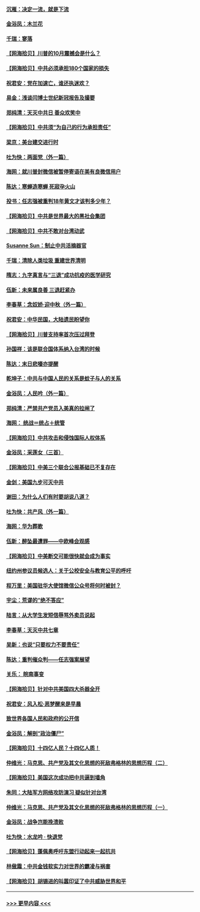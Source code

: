 #### [沉雁：决定一流，就是下流](../pages/nsc993/n12432128.md?t=09270702) 
#### [金浴凤：木兰花](../pages/nsc993/n12432124.md?t=09270702) 
#### [千瑞：寥落](../pages/nsc993/n12432071.md?t=09270702) 
#### [【网海拾贝】川普的10月震撼会是什么？](../pages/nsc993/n12431624.md?t=09270702) 
#### [【网海拾贝】中共必须承担180个国家的损失](../pages/nsc993/n12428893.md?t=09270702) 
#### [祝君安：党在加速亡，谁还执迷欢？](../pages/nsc993/n12428652.md?t=09270702) 
#### [易金：浅谈闫博士世纪新冠报告及撮要](../pages/nsc993/n12426822.md?t=09270702) 
#### [郑纯清：天灭中共日 善众欢笑中](../pages/nsc993/n12426784.md?t=09270702) 
#### [【网海拾贝】中共须“为自己的行为承担责任”](../pages/nsc993/n12426067.md?t=09270702) 
#### [梁京：美台建交进行时](../pages/nsc993/n12424066.md?t=09270702) 
#### [吐为快：两面党（外一篇）](../pages/nsc993/n12424043.md?t=09270702) 
#### [海网：就川普封微信被暂停寄语在美有良微信用户](../pages/nsc993/n12424021.md?t=09270702) 
#### [陈达：寒蝉造寒蝉 死寂孕火山](../pages/nsc993/n12423958.md?t=09270702) 
#### [投书：任志强被重判18年黄文才该判多少年？](../pages/nsc993/n12423672.md?t=09270702) 
#### [【网海拾贝】中共是世界最大的黑社会集团](../pages/nsc993/n12423543.md?t=09270702) 
#### [【网海拾贝】中共不敢对台湾动武](../pages/nsc993/n12421418.md?t=09270702) 
#### [Susanne Sun：制止中共活摘器官](../pages/nsc993/n12419654.md?t=09270702) 
#### [千瑞：清除人类垃圾 重建世界清明](../pages/nsc993/n12419414.md?t=09270702) 
#### [隋志：九字真言与“三退”成功抗疫的医学研究](../pages/nsc993/n12419248.md?t=09270702) 
#### [伍新：未来属良善 三退赶紧办](../pages/nsc993/n12418496.md?t=09270702) 
#### [李春草：念奴娇·迎中秋（外一篇）](../pages/nsc993/n12418465.md?t=09270702) 
#### [祝君安：中华民国，大陆遗民盼望你](../pages/nsc993/n12418089.md?t=09270702) 
#### [【网海拾贝】川普支持率首次压过拜登](../pages/nsc993/n12418050.md?t=09270702) 
#### [孙国祥：该是联合国体系纳入台湾的时候](../pages/nsc993/n12417369.md?t=09270702) 
#### [陈达：末日悲嚎亦提醒](../pages/nsc993/n12416736.md?t=09270702) 
#### [乾坤子：中共与中国人民的关系是蚊子与人的关系](../pages/nsc993/n12416632.md?t=09270702) 
#### [金浴凤：人民吟（外一篇）](../pages/nsc993/n12416567.md?t=09270702) 
#### [郑纯清：严禁共产党员入美真的拉闸了](../pages/nsc993/n12416550.md?t=09270702) 
#### [海网： 统战＝统占＋统管](../pages/nsc993/n12416404.md?t=09270702) 
#### [【网海拾贝】中共攻击和侵蚀国际人权体系](../pages/nsc993/n12416250.md?t=09270702) 
#### [金浴凤：采莲女（三首）](../pages/nsc993/n12415517.md?t=09270702) 
#### [【网海拾贝】中美三个联合公报基础已不复存在](../pages/nsc993/n12415054.md?t=09270702) 
#### [金剑：美国九步可灭中共](../pages/nsc993/n12413183.md?t=09270702) 
#### [谢田：为什么人们有时要胡说八道？](../pages/nsc993/n12411861.md?t=09270702) 
#### [吐为快：共产风（外一篇）](../pages/nsc993/n12411761.md?t=09270702) 
#### [海网：华为葬歌](../pages/nsc993/n12410381.md?t=09270702) 
#### [伍新：醉坠最遭罪——中欧峰会观感](../pages/nsc993/n12410364.md?t=09270702) 
#### [【网海拾贝】中美断交可能很快就会成为事实](../pages/nsc993/n12409495.md?t=09270702) 
#### [纽约州参议员候选人：关于公校安全与教育公平的呼吁](../pages/nsc993/n12409228.md?t=09270702) 
#### [程万里：美国驻华大使馆微信公众号将何时被封？](../pages/nsc993/n12407397.md?t=09270702) 
#### [宇尘：荒谬的“绝不答应”](../pages/nsc993/n12407360.md?t=09270702) 
#### [陆言：从大学生发短信辱骂外卖员说起](../pages/nsc993/n12407285.md?t=09270702) 
#### [李春草：天灭中共七章](../pages/nsc993/n12406988.md?t=09270702) 
#### [吴新：也说“只要权力不要责任”](../pages/nsc993/n12406966.md?t=09270702) 
#### [陈达：重判催众判——任志强案展望](../pages/nsc993/n12404540.md?t=09270702) 
#### [关乐： 皖南事变](../pages/nsc993/n12404288.md?t=09270702) 
#### [【网海拾贝】针对中共美国四大杀器全开](../pages/nsc993/n12404172.md?t=09270702) 
#### [祝君安：风入松‧恶梦醒来是早晨](../pages/nsc993/n12401953.md?t=09270702) 
#### [致世界各国人民和政府的公开信](../pages/nsc993/n12401824.md?t=09270702) 
#### [金浴凤：解剖“政治僵尸”](../pages/nsc993/n12401808.md?t=09270702) 
#### [【网海拾贝】十四亿人民？十四亿人质！](../pages/nsc993/n12401708.md?t=09270702) 
#### [仲维光：马克思、共产党及其文化思想的死敌弗格林的思想历程（二）](../pages/nsc993/n12399107.md?t=09270702) 
#### [【网海拾贝】美国这次成功把中共逼到墙角](../pages/nsc993/n12400173.md?t=09270702) 
#### [朱同：大陆军方网络攻防演习 疑似针对台湾](../pages/nsc993/n12399868.md?t=09270702) 
#### [仲维光：马克思、共产党及其文化思想的死敌弗格林的思想历程（一）](../pages/nsc993/n12398341.md?t=09270702) 
#### [金浴凤：战争岂能挽溃败](../pages/nsc993/n12398855.md?t=09270702) 
#### [吐为快：水龙吟 · 快退党](../pages/nsc993/n12398849.md?t=09270702) 
#### [【网海拾贝】蓬佩奥呼吁东盟行动起来一起抗共](../pages/nsc993/n12398291.md?t=09270702) 
#### [林傲霜：中共金钱软实力对世界的霸凌与祸害](../pages/nsc993/n12397515.md?t=09270702) 
#### [【网海拾贝】胡锡进的叫嚣印证了中共威胁世界和平](../pages/nsc993/n12397455.md?t=09270702) 

----
#### [ >>> 更早内容 <<< ](../indexes/nsc993-earlier.md)
